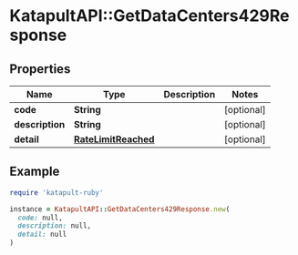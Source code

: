 # KatapultAPI::GetDataCenters429Response

## Properties

| Name | Type | Description | Notes |
| ---- | ---- | ----------- | ----- |
| **code** | **String** |  | [optional] |
| **description** | **String** |  | [optional] |
| **detail** | [**RateLimitReached**](RateLimitReached.md) |  | [optional] |

## Example

```ruby
require 'katapult-ruby'

instance = KatapultAPI::GetDataCenters429Response.new(
  code: null,
  description: null,
  detail: null
)
```

